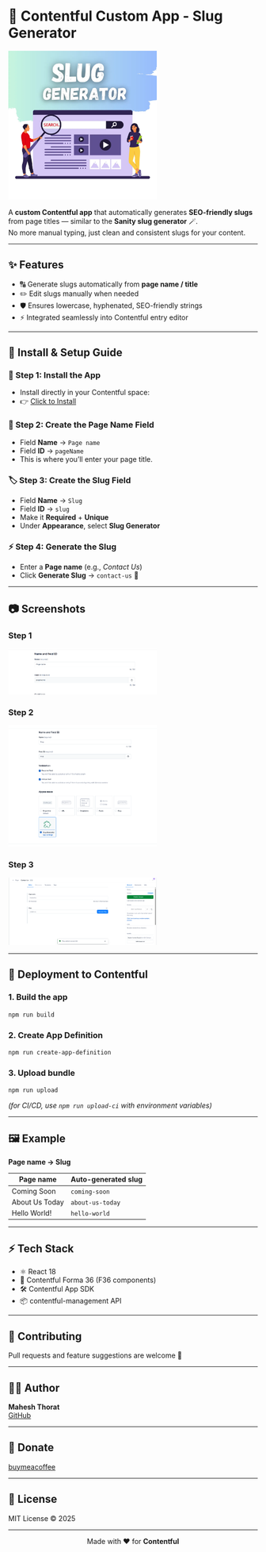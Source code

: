 # 📝 Contentful Custom App - Slug Generator

<p>
   <img src="https://raw.githubusercontent.com/maheshmthorat/maheshmthorat/refs/heads/main/contentful-custom-app-slug-generator/icon.png" alt="Contentful Logo" width="300"/>
</p>

A **custom Contentful app** that automatically generates **SEO-friendly slugs** from page titles — similar to the **Sanity slug generator** 🪄.  
No more manual typing, just clean and consistent slugs for your content.

---

## ✨ Features

- 🔠 Generate slugs automatically from **page name / title**
- ✏️ Edit slugs manually when needed
- 🛡️ Ensures lowercase, hyphenated, SEO-friendly strings
- ⚡ Integrated seamlessly into Contentful entry editor

---

## 🚀 Install & Setup Guide

### 🔗 Step 1: Install the App

* Install directly in your Contentful space:
* 👉 [Click to Install](https://app.contentful.com/deeplink?link=apps&id=738gJiCsxBeiRIAnZPjL0C)

### 📝 Step 2: Create the **Page Name** Field

* Field **Name** → `Page name`
* Field **ID** → `pageName`
* This is where you’ll enter your page title.

### 🏷️ Step 3: Create the **Slug** Field

* Field **Name** → `Slug`
* Field **ID** → `slug`
* Make it **Required** + **Unique**
* Under **Appearance**, select **Slug Generator**

### ⚡ Step 4: Generate the Slug

* Enter a **Page name** (e.g., *Contact Us*)
* Click **Generate Slug** → `contact-us` 🎉

---

## 📷 Screenshots

### Step 1

<img src="https://raw.githubusercontent.com/maheshmthorat/maheshmthorat/refs/heads/main/contentful-custom-app-slug-generator/Screen-1.png" alt="Contentful Logo" width="300"/>

### Step 2

<img src="https://raw.githubusercontent.com/maheshmthorat/maheshmthorat/refs/heads/main/contentful-custom-app-slug-generator/Screen-2.png" alt="Contentful Logo" width="300"/>

### Step 3

<img src="https://raw.githubusercontent.com/maheshmthorat/maheshmthorat/refs/heads/main/contentful-custom-app-slug-generator/Screen-3.png" alt="Contentful Logo" width="300"/>

---

## 🚀 Deployment to Contentful

### 1. Build the app

```bash
npm run build
```

### 2. Create App Definition

```bash
npm run create-app-definition
```

### 3. Upload bundle

```bash
npm run upload
```

_(for CI/CD, use `npm run upload-ci` with environment variables)_

---

## 🖼️ Example

**Page name → Slug**

| Page name      | Auto-generated slug |
| -------------- | ------------------- |
| Coming Soon    | `coming-soon`       |
| About Us Today | `about-us-today`    |
| Hello World!   | `hello-world`       |

---

## ⚡ Tech Stack

- ⚛️ React 18
- 🎨 Contentful Forma 36 (F36 components)
- 🛠️ Contentful App SDK
- 📦 contentful-management API

---

## 🤝 Contributing

Pull requests and feature suggestions are welcome 🙌

---

## 👨‍💻 Author

**Mahesh Thorat**  
[GitHub](https://github.com/maheshmthorat/)

---

## 🫰 Donate

[buymeacoffee](https://buymeacoffee.com/maheshmthorat)

---

## 📜 License

MIT License © 2025

---

<p align="center">Made with ❤️ for <b>Contentful</b></p>
